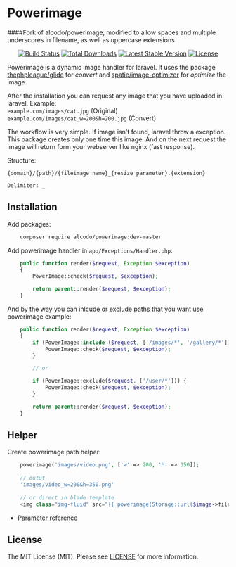 # Powerimage
####Fork of alcodo/powerimage, modified to allow spaces and multiple underscores in filename, as well as uppercase extensions

<p align="center">
<a href="https://travis-ci.org/alcodo/powerimage"><img src="https://travis-ci.org/alcodo/powerimage.svg" alt="Build Status"></a>
<a href="https://packagist.org/packages/alcodo/powerimage"><img src="https://poser.pugx.org/alcodo/powerimage/d/total.svg" alt="Total Downloads"></a>
<a href="https://packagist.org/alcodo/powerimage/framework"><img src="https://poser.pugx.org/alcodo/powerimage/v/stable.svg" alt="Latest Stable Version"></a>
<a href="https://packagist.org/alcodo/powerimage/framework"><img src="https://poser.pugx.org/alcodo/powerimage/license.svg" alt="License"></a>
</p>

Powerimage is a dynamic image handler for laravel. It uses the package [thephpleague/glide](https://github.com/thephpleague/glide) for *convert* and [spatie/image-optimizer](https://github.com/spatie/image-optimizer)  for *optimize* the image. 

After the installation you can request any image that you have uploaded in laravel. Example:    
```example.com/images/cat.jpg``` (Original)     
```example.com/images/cat_w=200&h=200.jpg``` (Convert)

The workflow is very simple. If image isn't found, laravel throw a exception. 
This package creates only one time this image. And on the next request the image will
return form your webserver like nginx (fast response).

Structure:
```
{domain}/{path}/{fileimage name}_{resize parameter}.{extension}

Delimiter: _
```

## Installation

Add packages:
```bash
    composer require alcodo/powerimage:dev-master
```

Add powerimage handler in `app/Exceptions/Handler.php`:
```php
    public function render($request, Exception $exception)
    {
        PowerImage::check($request, $exception);

        return parent::render($request, $exception);
    }
```

And by the way you can inlcude or exclude paths that you want use powerimage example:
```php
    public function render($request, Exception $exception)
    {
        if (PowerImage::include ($request, ['/images/*', '/gallery/*'])) {
            PowerImage::check($request, $exception);
        }

        // or

        if (PowerImage::exclude($request, ['/user/*'])) {
            PowerImage::check($request, $exception);
        }

        return parent::render($request, $exception);
    }
```
## Helper

Create powerimage path helper:
```php
    powerimage('images/video.png', ['w' => 200, 'h' => 350]);
    
    // outut
    'images/video_w=200&h=350.png'
    
    // or direct in blade template
    <img class="img-fluid" src="{{ powerimage(Storage::url($image->filepath), ['w'=> 260, 'h' => 260])  }}" alt=""/>
```

- [Parameter reference](http://glide.thephpleague.com/1.0/api/quick-reference/)

## License

The MIT License (MIT). Please see [LICENSE](https://github.com/alcodo/powerimage/blob/master/LICENSE) for more information.
